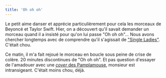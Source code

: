 ```yaml
---
title: 'Oh oh oh'
---
```


Le petit aime danser et apprécie particulièrement pour cela les morceaux de
Beyoncé et Taylor Swift. Hier, on a découvert qu'il savait demander un morceau
quand il a insisté pour qu'on lui passe "Oh oh oh"... Nous avons chercher
longtemps avec de comprendre qu'il s'agissait de
["Single Ladies"](https://www.youtube.com/watch?v=4m1EFMoRFvY). C'était chou.

Ce matin, il m'a fait rejoué le morceau en boucle sous peine de crise de colère.
20 minutes discontinues de "Oh oh oh". Et pas question d'essayer de l'amadouer
avec une [_cover_ des Pamplamouse](https://www.youtube.com/watch?v=oIr8-f2OWhs),
monsieur est intransigeant. C'était moins chou, déjà.
